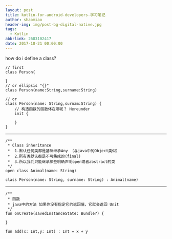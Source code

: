 ```yaml
---
layout: post
title: kotlin-for-android-developers-学习笔记
author: shaomiao
header-img: img/post-bg-digital-native.jpg
tags:
  - Kotlin
abbrlink: 2683102417
date: 2017-10-21 00:00:00
---
```

how do i define a class?


	// first
	class Person{

	}
	// or ellipsis "{}"
	class Person(name:String,surname:String)

	// or
	class Person(name: String,surnam:String) {
		// 构造函数的函数体在哪呢？ Hereunder
		init {

		}
	}

------

	/**
	 * Class inheritance
	 *  1.默认任何类都是基础继承Any （与java中的Object类似）
	 *  2.所有类默认都是不可集成的(final)
	 *  3.所以我们只能继承那些明确声明open或者abstract的类
	 */
	open class Animal(name: String)

	class Person(name: String, surname: String) : Animal(name)

---

	/**
	 * 函数
	 * java中的方法 如果你没有指定它的返回值，它就会返回 Unit
	 */
	fun onCreate(savedInstanceState: Bundle?) {
		
	}

	fun add(x: Int,y: Int) : Int = x + y


